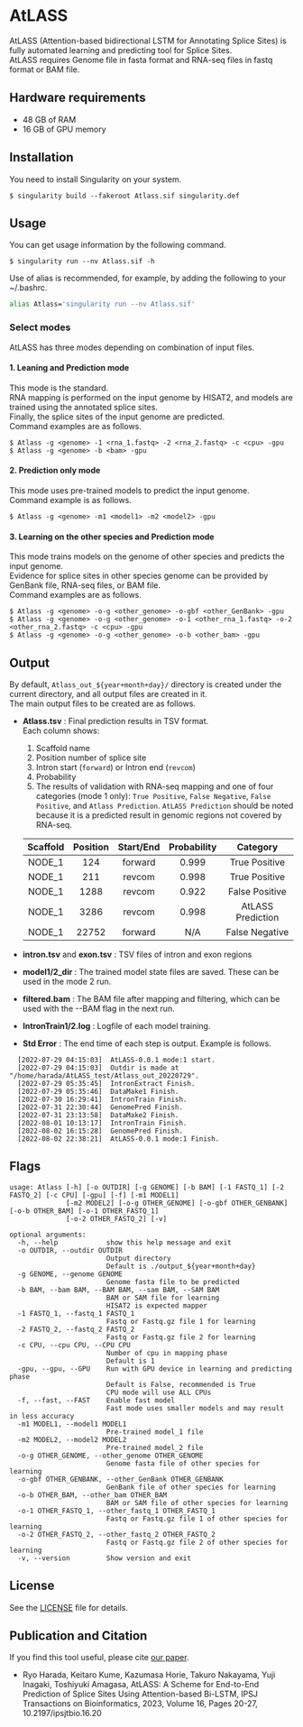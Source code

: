 # AtLASS
AtLASS (Attention-based bidirectional LSTM for Annotating Splice Sites) is fully automated learning and predicting tool for Splice Sites. <br>
AtLASS requires Genome file in fasta format and RNA-seq files in fastq format or BAM file.

## Hardware requirements
- 48 GB of RAM
- 16 GB of GPU memory

## Installation
You need to install Singularity on your system.
```
$ singularity build --fakeroot Atlass.sif singularity.def
```

## Usage

You can get usage information by the following command. <br>
```
$ singularity run --nv Atlass.sif -h
```
Use of alias is recommended, for example, by adding the following to your ~/.bashrc.
```bash
alias Atlass='singularity run --nv Atlass.sif'
```
### Select modes
AtLASS has three modes depending on combination of input files.

#### 1. Leaning and Prediction mode
This mode is the standard. <br>
RNA mapping is performed on the input genome by HISAT2, and models are trained using the annotated splice sites. <br>
Finally, the splice sites of the input genome are predicted. <br>
Command examples are as follows.
```
$ Atlass -g <genome> -1 <rna_1.fastq> -2 <rna_2.fastq> -c <cpu> -gpu
$ Atlass -g <genome> -b <bam> -gpu
```

#### 2. Prediction only mode
This mode uses pre-trained models to predict the input genome. <br>
Command example is as follows.
```
$ Atlass -g <genome> -m1 <model1> -m2 <model2> -gpu
```

#### 3. Learning on the other species and Prediction mode
This mode trains models on the genome of other species and predicts the input genome. <br>
Evidence for splice sites in other species genome can be provided by GenBank file, RNA-seq files, or BAM file. <br>
Command examples are as follows.
```
$ Atlass -g <genome> -o-g <other_genome> -o-gbf <other_GenBank> -gpu
$ Atlass -g <genome> -o-g <other_genome> -o-1 <other_rna_1.fastq> -o-2 <other_rna_2.fastq> -c <cpu> -gpu
$ Atlass -g <genome> -o-g <other_genome> -o-b <other_bam> -gpu
```

## Output
By default, `Atlass_out_${year+month+day}/` directory is created under the current directory, and all output files are created in it. <br>
The main output files to be created are as follows.
- __Atlass.tsv__ : Final prediction results in TSV format. <br>Each column shows:
  1. Scaffold name
  2. Position number of splice site
  3. Intron start (`forward`) or Intron end (`revcom`)
  4. Probability
  5. The results of validation with RNA-seq mapping and one of four categories (mode 1 only): `True Positive`, `False Negative`, `False Positive`, and `Atlass Prediction`. `AtLASS Prediction` should be noted because it is a predicted result in genomic regions not covered by RNA-seq. 

  |  Scaffold  |  Position  |  Start/End  |  Probability  |  Category  |
  | :----: | :----: | :----: | :----: | :----: |
  |  NODE_1  |  124  |  forward  |  0.999  |  True Positive  |
  |  NODE_1  |  211  |  revcom  |  0.998  |  True Positive  |
  |  NODE_1  |  1288  |  revcom  |  0.922  |  False Positive  |
  |  NODE_1  |  3286  |  revcom  |  0.998  |  AtLASS Prediction  |
  |  NODE_1  |  22752  |  forward  |  N/A  |  False Negative  |

- __intron.tsv__ and __exon.tsv__ : TSV files of intron and exon regions
- __model1/2_dir__ : The trained model state files are saved. These can be used in the mode 2 run.
- __filtered.bam__ : The BAM file after mapping and filtering, which can be used with the --BAM flag in the next run.
- __IntronTrain1/2.log__ : Logfile of each model training.
- __Std Error__ : The end time of each step is output. Example is follows.
```
  [2022-07-29 04:15:03]  AtLASS-0.0.1 mode:1 start.
  [2022-07-29 04:15:03]  Outdir is made at "/home/harada/AtLASS_test/Atlass_out_20220729".
  [2022-07-29 05:35:45]  IntronExtract Finish.
  [2022-07-29 05:35:46]  DataMake1 Finish.
  [2022-07-30 16:29:41]  IntronTrain Finish.
  [2022-07-31 22:30:44]  GenomePred Finish.
  [2022-07-31 23:13:58]  DataMake2 Finish.
  [2022-08-01 10:13:17]  IntronTrain Finish.
  [2022-08-02 16:15:28]  GenomePred Finish.
  [2022-08-02 22:38:21]  AtLASS-0.0.1 mode:1 Finish.
```

## Flags
```
usage: Atlass [-h] [-o OUTDIR] [-g GENOME] [-b BAM] [-1 FASTQ_1] [-2 FASTQ_2] [-c CPU] [-gpu] [-f] [-m1 MODEL1]
              [-m2 MODEL2] [-o-g OTHER_GENOME] [-o-gbf OTHER_GENBANK] [-o-b OTHER_BAM] [-o-1 OTHER_FASTQ_1]
              [-o-2 OTHER_FASTQ_2] [-v]

optional arguments:
  -h, --help            show this help message and exit
  -o OUTDIR, --outdir OUTDIR
                        Output directory 
                        Default is ./output_${year+month+day}
  -g GENOME, --genome GENOME
                        Genome fasta file to be predicted
  -b BAM, --bam BAM, --BAM BAM, --sam BAM, --SAM BAM
                        BAM or SAM file for learning 
                        HISAT2 is expected mapper
  -1 FASTQ_1, --fastq_1 FASTQ_1
                        Fastq or Fastq.gz file 1 for learning
  -2 FASTQ_2, --fastq_2 FASTQ_2
                        Fastq or Fastq.gz file 2 for learning
  -c CPU, --cpu CPU, --CPU CPU
                        Number of cpu in mapping phase 
                        Default is 1
  -gpu, --gpu, --GPU    Run with GPU device in learning and predicting phase 
                        Default is False, recommended is True 
                        CPU mode will use ALL CPUs
  -f, --fast, --FAST    Enable fast model 
                        Fast mode uses smaller models and may result in less accuracy
  -m1 MODEL1, --model1 MODEL1
                        Pre-trained model_1 file
  -m2 MODEL2, --model2 MODEL2
                        Pre-trained model_2 file
  -o-g OTHER_GENOME, --other_genome OTHER_GENOME
                        Genome fasta file of other species for learning
  -o-gbf OTHER_GENBANK, --other_GenBank OTHER_GENBANK
                        GenBank file of other species for learning
  -o-b OTHER_BAM, --other_bam OTHER_BAM
                        BAM or SAM file of other species for learning
  -o-1 OTHER_FASTQ_1, --other_fastq_1 OTHER_FASTQ_1
                        Fastq or Fastq.gz file 1 of other species for learning
  -o-2 OTHER_FASTQ_2, --other_fastq_2 OTHER_FASTQ_2
                        Fastq or Fastq.gz file 2 of other species for learning
  -v, --version         Show version and exit
```

## License
See the [LICENSE](LICENSE) file for details.

## Publication and Citation
If you find this tool useful, please cite [our paper](https://doi.org/10.2197/ipsjtbio.16.20).  
- Ryo Harada, Keitaro Kume, Kazumasa Horie, Takuro Nakayama, Yuji Inagaki, Toshiyuki Amagasa, AtLASS: A Scheme for End-to-End Prediction of Splice Sites Using Attention-based Bi-LSTM, IPSJ Transactions on Bioinformatics, 2023, Volume 16, Pages 20-27, 10.2197/ipsjtbio.16.20
